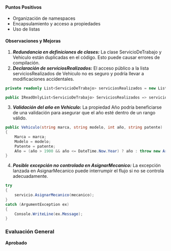 #### Puntos Positivos

- Organización de namespaces
- Encapsulamiento y acceso a propiedades
- Uso de listas

#### Observaciones y Mejoras

1.  **_Redundancia en definiciones de clases:_** La clase ServicioDeTrabajo y Vehiculo están duplicadas en el código. Esto puede causar errores de compilación.
2.  **_Declaración de serviciosRealizados:_** El acceso público a la lista serviciosRealizados de Vehiculo no es seguro y podría llevar a modificaciones accidentales.

```csharp
private readonly List<ServicioDeTrabajo> serviciosRealizados = new List<ServicioDeTrabajo>();

public IReadOnlyList<ServicioDeTrabajo> ServiciosRealizados => serviciosRealizados;
```

3. **_Validación del año en Vehiculo:_** La propiedad Año podría beneficiarse de una validación para asegurar que el año esté dentro de un rango válido.

```csharp
public Vehiculo(string marca, string modelo, int año, string patente)
{
    Marca = marca;
    Modelo = modelo;
    Patente = patente;
    Año = (año > 1900 && año <= DateTime.Now.Year) ? año : throw new ArgumentException("Año inválido.");
}
```

4.  **_Posible excepción no controlada en AsignarMecanico:_** La excepción lanzada en AsignarMecanico puede interrumpir el flujo si no se controla adecuadamente.

```csharp
try
{
    servicio.AsignarMecanico(mecanico);
}
catch (ArgumentException ex)
{
    Console.WriteLine(ex.Message);
}
```

### Evaluación General

**Aprobado**
